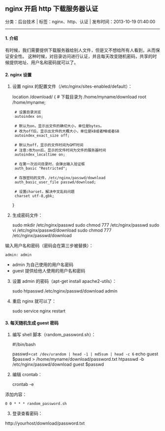 ## nginx 开启 http 下载服务器认证

分类：后台技术 | 标签：nginx、http、认证 | 发布时间：2013-10-19 01:40:00

___

#### 1. 介绍

有时候，我们需要提供下载服务器给别人文件，但是又不想给所有人看到，从而保证安全性。
这种时候，对目录访问进行认证，并且每天改变随机密码，共享的时候提供地址、用户名和密码就可以了。

#### 2. nginx 设置

1) 设置 nginx 的配置文件（/etc/nginx/sites-enabled/default）：

    location /download/ {
        # 下载目录为 /home/myname/download
        root /home/myname;
        
        # 设置目录浏览
        autoindex on; 
        
        # 默认为on，显示出文件的确切大小，单位是bytes。 
        # 改为off后，显示出文件的大概大小，单位是kB或者MB或者GB 
        autoindex_exact_size off;
        
        # 默认为off，显示的文件时间为GMT时间
        # 注意:改为on后，显示的文件时间为文件的服务器时间 
        autoindex_localtime on;
        
        # 在第一次访问目录时，会弹出输入验证框
        auth_basic "Restricted";
        
        # 存放密码的文件，/etc/nginx/passwd/download
        auth_basic_user_file passwd/download;
        
        # 设置charset，解决中文乱码问题
        charset utf-8,gbk;
    }
    
2) 生成密码文件：

    sudo mkdir /etc/nginx/passwd
    sudo chmod 777 /etc/nginx/passwd
    sudo vi /etc/nginx/passwd/download
    sudo chmod 777 /etc/nginx/passwd/download
    
输入用户名和密码（密码会在第三步被替换）：

    admin: admin
    
* admin 为自己使用的用户名密码
* guest 提供给他人使用的用户名和密码

3) 设置 admin 的密码（apt-get install apache2-utils）：

    sudo htpasswd /etc/nginx/passwd/download admin
    
4) 重启 nginx 就可以了：

    sudo service nginx restart
    
#### 3. 每天随机生成 guest 密码

1) 编写 shell 脚本（random_password.sh）：

    #!/bin/bash

    passwd=`cat /dev/urandom | head -1 | md5sum | head -c 6`
    echo guest $passwd > /home/myname/download/password.txt
    htpasswd -b /etc/nginx/passwd/download guest $passwd
    
2) 编辑 crontab：

    crontab -e
    
添加内容：

    0 0 * * * random_password.sh
    
3) 登录查看密码：

http://yourhost/download/password.txt